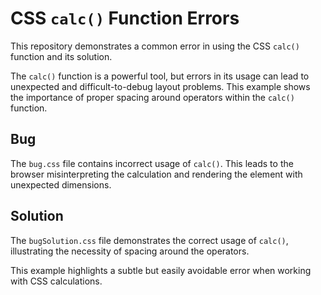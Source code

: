 # CSS `calc()` Function Errors
This repository demonstrates a common error in using the CSS `calc()` function and its solution.

The `calc()` function is a powerful tool, but errors in its usage can lead to unexpected and difficult-to-debug layout problems.  This example shows the importance of proper spacing around operators within the `calc()` function.

## Bug
The `bug.css` file contains incorrect usage of `calc()`.  This leads to the browser misinterpreting the calculation and rendering the element with unexpected dimensions.

## Solution
The `bugSolution.css` file demonstrates the correct usage of `calc()`, illustrating the necessity of spacing around the operators.

This example highlights a subtle but easily avoidable error when working with CSS calculations.